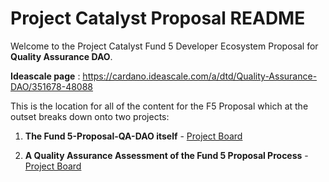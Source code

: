# Project Catalyst Proposal README

Welcome to the Project Catalyst Fund 5 Developer Ecosystem Proposal for **Quality Assurance DAO**.

**Ideascale page** : https://cardano.ideascale.com/a/dtd/Quality-Assurance-DAO/351678-48088

This is the location for all of the content for the F5 Proposal which at the outset breaks down onto two projects:

1. **The Fund 5-Proposal-QA-DAO itself** - [Project Board](https://github.com/Quality-Assurance-DAO/F5-Developer-ecosystem-Proposal/projects/2)

1. **A Quality Assurance Assessment of the Fund 5 Proposal Process** - [Project Board](https://github.com/Quality-Assurance-DAO/F5-Developer-ecosystem-Proposal/projects/1)



